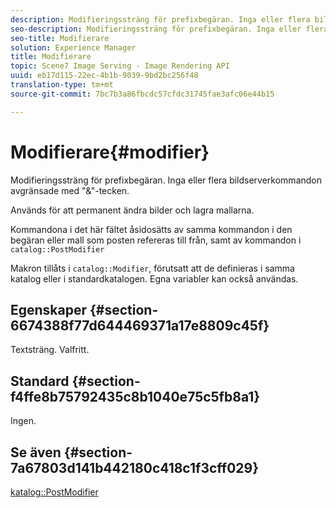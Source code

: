 ```yaml
---
description: Modifieringssträng för prefixbegäran. Inga eller flera bildserverkommandon avgränsade med "&"-tecken.
seo-description: Modifieringssträng för prefixbegäran. Inga eller flera bildserverkommandon avgränsade med "&"-tecken.
seo-title: Modifierare
solution: Experience Manager
title: Modifierare
topic: Scene7 Image Serving - Image Rendering API
uuid: eb17d115-22ec-4b1b-9039-9bd2bc256f48
translation-type: tm+mt
source-git-commit: 7bc7b3a86fbcdc57cfdc31745fae3afc06e44b15

---
```



# Modifierare{#modifier}

Modifieringssträng för prefixbegäran. Inga eller flera bildserverkommandon avgränsade med &quot;&amp;&quot;-tecken.

Används för att permanent ändra bilder och lagra mallarna.

Kommandona i det här fältet åsidosätts av samma kommandon i den begäran eller mall som posten refereras till från, samt av kommandon i `catalog::PostModifier`

Makron tillåts i `catalog::Modifier`, förutsatt att de definieras i samma katalog eller i standardkatalogen. Egna variabler kan också användas.

## Egenskaper {#section-6674388f77d644469371a17e8809c45f}

Textsträng. Valfritt.

## Standard {#section-f4ffe8b75792435c8b1040e75c5fb8a1}

Ingen.

## Se även {#section-7a67803d141b442180c418c1f3cff029}

[katalog::PostModifier](../../../../../../is-api/image-catalog/image-serving-api-ref/c-image-catalog-reference/c-image-svg-data-reference/c-image-data-reference/r-postmodifier-cat.md#reference-4bc3738a812b4e7c8a180e27bfbd770b)

